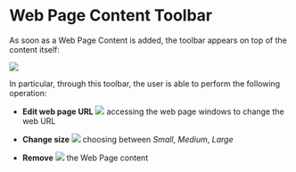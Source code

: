 # Web Page Content Toolbar

As soon as a Web Page Content is added, the toolbar appears on top of the content itself:

<img src="../img/web-section/web-toolbar.jpg" class="ms-docimage"/>

In particular, through this toolbar, the user is able to perform the following operation:

* **Edit web page URL** <img src="../img/button/change-media2.jpg" class="ms-docbutton"/> accessing the web page windows to change the web URL

* **Change size** <img src="../img/button/change-size2.jpg" class="ms-docbutton"/> choosing between *Small*, *Medium*, *Large*

* **Remove** <img src="../img/button/remove2.jpg" class="ms-docbutton"/> the Web Page content
